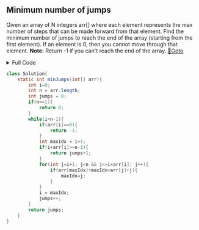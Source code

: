 ## Minimum number of jumps
Given an array of N integers arr[] where each element represents the max number of steps that can be made forward from that element. Find the minimum number of jumps to reach the end of the array (starting from the first element). If an element is 0, then you cannot move through that element.
**Note:** Return -1 if you can't reach the end of the array.  [🔗Goto](https://practice.geeksforgeeks.org/problems/minimum-number-of-jumps-1587115620/1/?page=1&difficulty[]=1&status[]=unsolved&company[]=Amazon&sortBy=submissions#) 

<details>
<summary>Full Code</summary>

```java
import java.lang.*;
import java.io.*;
import java.util.*;
class GFG
 {
	public static void main (String[] args) throws IOException
	 {
	 
	    BufferedReader br = new BufferedReader(new InputStreamReader(System.in)); 
        int t = Integer.parseInt(br.readLine()); 

        while(t-- > 0){
            int size = Integer.parseInt(br.readLine());
            String[] arrStr = ((String)br.readLine()).split("\\s+");
            int[] arr= new int[size];
            for(int i = 0;i<size;i++){
                arr[i] = Integer.parseInt(arrStr[i]);
            }
            System.out.println(new Solution().minJumps(arr));
        }
	 }
	 
}
```
</details>

```java
class Solution{
    static int minJumps(int[] arr){
        int i=0;
        int n = arr.length;
        int jumps = 0;
        if(n==1){
            return 0;
        }
        while(i<n-1){
            if(arr[i]==0){
                return -1;
            }
            int maxIdx = i+1;
            if(i+arr[i]>=n-1){
                return jumps+1;
            }
            for(int j=i+1; j<n && j<=i+arr[i]; j++){
                if(arr[maxIdx]+maxIdx<arr[j]+j){
                    maxIdx=j;
                }
            }
            i = maxIdx;
            jumps++;
        }
        return jumps;
    }
}
```